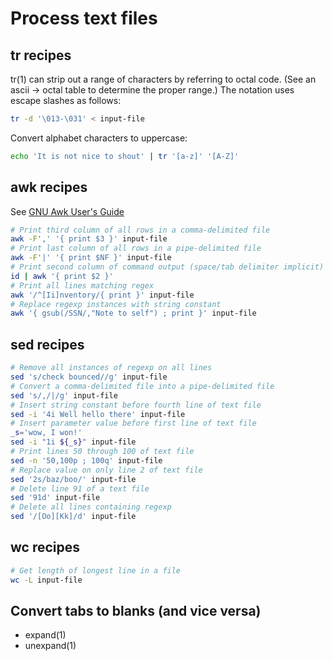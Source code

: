 # Process text files

## tr recipes

tr(1) can strip out a range of characters by referring to octal code. (See an ascii -> octal table to determine the proper range.) The notation uses escape slashes as follows:

```bash
tr -d '\013-\031' < input-file
```

Convert alphabet characters to uppercase:

```bash
echo 'It is not nice to shout' | tr '[a-z]' '[A-Z]'
```

## awk recipes

See [GNU Awk User's Guide](https://www.gnu.org/software/gawk/manual/html_node/index.html)

```bash
# Print third column of all rows in a comma-delimited file
awk -F',' '{ print $3 }' input-file
# Print last column of all rows in a pipe-delimited file
awk -F'|' '{ print $NF }' input-file
# Print second column of command output (space/tab delimiter implicit)
id | awk '{ print $2 }'
# Print all lines matching regex
awk '/^[Ii]nventory/{ print }' input-file
# Replace regexp instances with string constant
awk '{ gsub(/SSN/,"Note to self") ; print }' input-file
```

## sed recipes

```bash
# Remove all instances of regexp on all lines
sed 's/check bounced//g' input-file
# Convert a comma-delimited file into a pipe-delimited file
sed 's/,/|/g' input-file
# Insert string constant before fourth line of text file 
sed -i '4i Well hello there' input-file
# Insert parameter value before first line of text file
_s='wow, I won!'
sed -i "1i ${_s}" input-file
# Print lines 50 through 100 of text file
sed -n '50,100p ; 100q' input-file
# Replace value on only line 2 of text file
sed '2s/baz/boo/' input-file
# Delete line 91 of a text file
sed '91d' input-file
# Delete all lines containing regexp
sed '/[Oo][Kk]/d' input-file
```

## wc recipes

```bash
# Get length of longest line in a file
wc -L input-file
```

## Convert tabs to blanks (and vice versa)

* expand(1)
* unexpand(1)
